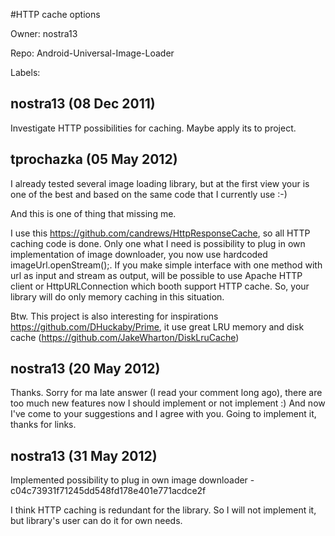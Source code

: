 #HTTP cache options

Owner: nostra13

Repo: Android-Universal-Image-Loader

Labels: 

## nostra13 (08 Dec 2011)

Investigate HTTP possibilities for caching. Maybe apply its to project.


## tprochazka (05 May 2012)

I already tested several image loading library, but at the first view your is one of the best and based on the same code that I currently use :-)

And this is one of thing that missing me.

I use this https://github.com/candrews/HttpResponseCache, so all HTTP caching code is done. Only one what I need is possibility to plug in own implementation of image downloader, you now use hardcoded imageUrl.openStream();. If you make simple interface with one method with url as input and stream as output, will be possible to use Apache HTTP client or HttpURLConnection which booth support HTTP cache. So, your library will do only memory caching in this situation.

Btw. This project is also interesting for inspirations https://github.com/DHuckaby/Prime, it use great LRU memory and disk cache (https://github.com/JakeWharton/DiskLruCache)


## nostra13 (20 May 2012)

Thanks. Sorry for ma late answer (I read your comment long ago), there are too much new features now I should implement or not implement :) And now I've come to your suggestions and I agree with you. 
Going to implement it, thanks for links.


## nostra13 (31 May 2012)

Implemented possibility to plug in own image downloader - c04c73931f71245dd548fd178e401e771acdce2f

I think HTTP caching is redundant for the library. So I will not implement it, but library's user can do it for own needs.


